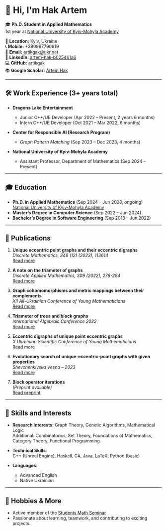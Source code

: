 # 👋 Hi, I'm Hak Artem

🎓 **Ph.D. Student in Applied Mathematics**  
1st year at [National University of Kyiv-Mohyla Academy](https://www.ukma.edu.ua/eng/)

📍 **Location:** Kyiv, Ukraine  
📞 **Mobile:** +380997790919  
📧 **Email:** [artikgak@ukr.net](mailto:artikgak@ukr.net)  
🔗 **LinkedIn:** [artem-hak-b025461a6](https://www.linkedin.com/in/artem-hak-b025461a6)  
💻 **GitHub:** [artikgak](https://github.com/artikgak)  
📚 **Google Scholar:** [Artem Hak](https://scholar.google.com)

---

## 🛠️ Work Experience (3+ years total)

- **Dragons Lake Entertainment**  
  - Junior C++/UE Developer (Apr 2022 – Present, 2 years 6 months)  
  - Intern C++/UE Developer (Oct 2021 – Mar 2022, 6 months)

- **Center for Responsible AI (Research Program)**  
  - *Graph Pattern Matching* (Sep 2023 – Dec 2023, 4 months)

- **National University of Kyiv-Mohyla Academy**  
  - Assistant Professor, Department of Mathematics (Sep 2024 – Present)

---

## 🎓 Education

- **Ph.D. in Applied Mathematics** (Sep 2024 – Jun 2028, ongoing)  
  [National University of Kyiv-Mohyla Academy](https://www.ukma.edu.ua/eng/)  
- **Master’s Degree in Computer Science** (Sep 2022 – Jun 2024)  
- **Bachelor’s Degree in Software Engineering** (Sep 2018 – Jun 2022)

---

## 📄 Publications

1. **Unique eccentric point graphs and their eccentric digraphs**  
   *Discrete Mathematics, 346 (12) (2023), 113614*  
   [Read more](https://www.sciencedirect.com/science/article/pii/S0012365X2300300X)

2. **A note on the triameter of graphs**  
   *Discrete Applied Mathematics, 309 (2022), 278-284*  
   [Read more](https://www.sciencedirect.com/science/article/abs/pii/S0166218X21004881)

3. **Graph cohomomorphisms and metric mappings between their complements**  
   *XII All-Ukrainian Conference of Young Mathematicians*  
   [Read more](https://ekmair.ukma.edu.ua/server/api/core/bitstreams/5860ea4d-f1f6-404a-a2d6-5bf29283bae8/content)

4. **Triameter of trees and block graphs**  
   *International Algebraic Conference 2022*  
   [Read more](https://www.imath.kiev.ua/~algebra/algebra2022/abstracts)

5. **Eccentric digraphs of unique point eccentric graphs**  
   *X Ukrainian Scientific Conference of Young Mathematicians*  
   [Read more](http://matan.kpi.ua/public/files/2021/ysXconf/ysXabstracts.pdf)

6. **Evolutionary search of unique-eccentric-point graphs with given properties**  
   *Shevchenkivska Vesna – 2023*  
   [Read more](https://probability.knu.ua/shv2023/ShV_2023.pdf)

7. **Block operator iterations**  
   *(Preprint available)*  
   [Read preprint](https://docs.google.com/document/d/1Z7XCDZkEUyx3IaNGK3WPWa8nxylM5d0197dQlJACSos/edit)

---

## 🧠 Skills and Interests

- **Research Interests**: Graph Theory, Genetic Algorithms, Mathematical Logic  
  Additional: Combinatorics, Set Theory, Foundations of Mathematics, Category Theory, Functional Programming.

- **Technical Skills**:  
  C++ (Unreal Engine), Haskell, C#, Java, LaTeX, Python (basic)

- **Languages**:  
  - Advanced English  
  - Native Ukrainian

---

## 🌱 Hobbies & More

- Active member of the [Students Math Seminar](https://www.facebook.com/studmathseminar)  
- Passionate about learning, teamwork, and contributing to exciting projects.


<!--
**artikgak/artikgak** is a ✨ _special_ ✨ repository because its `README.md` (this file) appears on your GitHub profile.

Here are some ideas to get you started:

- 🔭 I’m currently working on ...
- 🌱 I’m currently learning ...
- 👯 I’m looking to collaborate on ...
- 🤔 I’m looking for help with ...
- 💬 Ask me about ...
- 📫 How to reach me: ...
- 😄 Pronouns: ...
- ⚡ Fun fact: ...
-->
